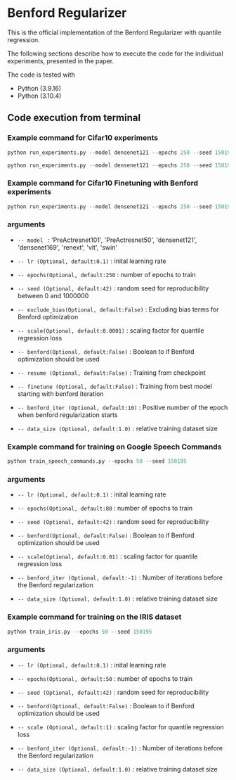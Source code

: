 # Benford Regularizer
This is the official implementation of the Benford Regularizer with quantile regression.

The following sections describe how to execute the code for the individual experiments, presented in the paper.


The code is tested with

* Python (3.9.16)
* Python (3.10.4)

## Code execution from terminal

### Example command for Cifar10 experiments
```python
python run_experiments.py --model densenet121 --epochs 250 --seed 150195 --data_size 0.9 

python run_experiments.py --model densenet121 --epochs 250 --seed 150195 --benford --data_size 0.9

```

### Example command for Cifar10 Finetuning with Benford experiments

```python
python run_experiments.py --model densenet121 --epochs 250 --seed 150195 --benford --scale 0.0001

```
### arguments

- ```-- model ``` : 'PreActresnet101', 'PreActresnet50', 'densenet121', 'densenet169', 'renext', 'vit', 'swin'

- ```-- lr (Optional, default:0.1)``` : inital learning rate

- ```-- epochs(Optional, default:250``` : number of epochs to train

- ```-- seed (Optional, default:42)``` : random seed for reproducibility between 0 and 1000000

- ```-- exclude_bias(Optional, default:False)``` : Excluding bias terms for Benford optimization

- ```-- scale(Optional, default:0.0001)``` : scaling factor for quantile regression loss

- ```-- benford(Optional, default:False)``` : Boolean to if Benford optimization should be used

- ```-- resume (Optional, default:False)``` : Training from checkpoint

- ```-- finetune (Optional, default:False)``` : Training from best model starting with benford iteration

- ```-- benford_iter (Optional, default:10)``` : Positive number of the epoch when benford regularization starts

-  ```-- data_size (Optional, default:1.0)``` : relative training dataset size


### Example command for training on Google Speech Commands
```python
python train_speech_commands.py --epochs 50 --seed 150195

```

### arguments

- ```-- lr (Optional, default:0.1)``` : inital learning rate

- ```-- epochs(Optional, default:80``` : number of epochs to train

- ```-- seed (Optional, default:42)``` : random seed for reproducibility

- ```-- benford(Optional, default:False)``` : Boolean to if Benford optimization should be used

- ```-- scale(Optional, default:0.01)``` : scaling factor for quantile regression loss

- ```-- benford_iter (Optional, default:-1)``` : Number of iterations before the Benford regularization

-  ```-- data_size (Optional, default:1.0)``` : relative training dataset size

### Example command for training on the IRIS dataset
```python
python train_iris.py --epochs 50 --seed 150195

```

### arguments

- ```-- lr (Optional, default:0.1)``` : inital learning rate

- ```-- epochs(Optional, default:50``` : number of epochs to train

- ```-- seed (Optional, default:42)``` : random seed for reproducibility

- ```-- benford(Optional, default:False)``` : Boolean to if Benford optimization should be used

- ```-- scale (Optional, default:1)``` : scaling factor for quantile regression loss 

- ```-- benford_iter (Optional, default:-1)``` : Number of iterations before the Benford regularization

-  ```-- data_size (Optional, default:1.0)``` : relative training dataset size
